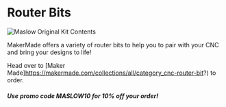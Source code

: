 # Router Bits

![Maslow Original Kit Contents](https://raw.githubusercontent.com/MaslowCommunityGarden/3-Bit-CNC-Starter-Pack/Updates-August-2021/Router_Bits.jpg)

MakerMade offers a variety of router bits to help you to pair with your CNC and bring your designs to life!

Head over to [Maker Made]https://makermade.com/collections/all/category_cnc-router-bit?) to order.

#### ***Use promo code MASLOW10 for 10% off your order!***


